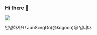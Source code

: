 ### Hi there 👋
<!--
<div align=center>  
 
 [![Hits](https://hits.seeyoufarm.com/api/count/incr/badge.svg?url=https%3A%2F%2Fgithub.com%2FKogoon)](https://hits.seeyoufarm.com)  
 
</div>
-->

![](https://img.shields.io/badge/language-Python-blue)
                  
안녕하세요! JunSungGo(@Kogoon)😃 입니다.  

<!--
[![Top Langs](https://github-readme-stats.vercel.app/api/top-langs/?username=kogoon&layout=compact)](https://github.com/anuraghazra/github-readme-stats)
![Kogoon's github stats](https://github-readme-stats.vercel.app/api?username=Kogoon&show_icons=true&theme=dracula)


## 🔧 Technologies & Tools
![](https://img.shields.io/badge/OS-Linux-informational?style=flat&logo=linux&logoColor=white&color=2bbc8a)  
![](https://img.shields.io/badge/Code-Python-informational?style=flat&logo=python&logoColor=white&color=2bbc8a)  
![](https://img.shields.io/badge/Tools-Docker-informational?style=flat&logo=docker&logoColor=white&color=2bbc8a)
-->
<!--
- - - 
#### Hi there 👋 This is JunSung GO
I am a Software Engineering.  
I live in Seoul in Korea. 


- 🔭 I’m currently working on ...

- 🌱 I’m currently learning ...

<details>
  <summary><b>:telescope: 2020 goal</b></summary>
  룰루룰룰루룰
  루루루루루루루룰
</details>

**Kogoon/Kogoon** is a ✨ _special_ ✨ repository because its `README.md` (this file) appears on your GitHub profile.

Here are some ideas to get you started:

- 🔭 I’m currently working on ...
- 🌱 I’m currently learning ...
- 👯 I’m looking to collaborate on ...
- 🤔 I’m looking for help with ...
- 💬 Ask me about ...
- 📫 How to reach me: ...
- 😄 Pronouns: ...
- ⚡ Fun fact: ...
-->
